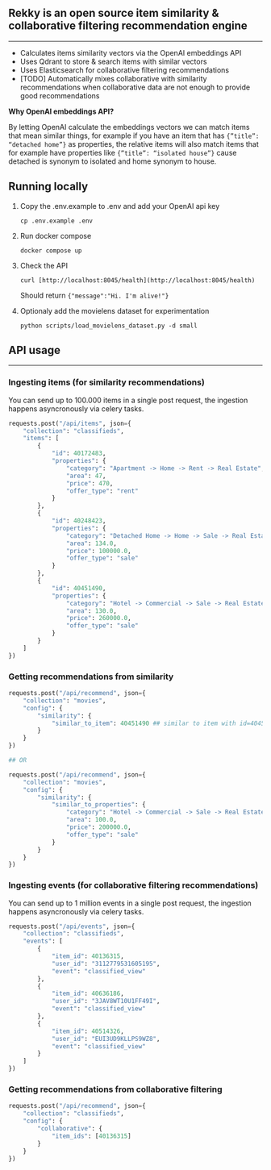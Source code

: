 ## Rekky is an open source item similarity & collaborative filtering recommendation engine

---

- Calculates items similarity vectors via the OpenAI embeddings API
- Uses Qdrant to store & search items with similar vectors
- Uses Elasticsearch for collaborative filtering recommendations
- [TODO] Automatically mixes collaborative with similarity recommendations when collaborative data are not enough to provide good recommendations

**Why OpenAI embeddings API?**

By letting OpenAI calculate the embeddings vectors we can match items that mean similar things, for example if you have an item that has `{”title”: “detached home”}` as properties, the relative items will also match items that for example have properties like `{”title”: “isolated house”}` cause detached is synonym to isolated and home synonym to house.

## Running locally

1. Copy the .env.example to .env and add your OpenAI api key
    
    `cp .env.example .env`
    
2. Run docker compose
    
    `docker compose up`
    
3. Check the API
    
    `curl [http://localhost:8045/health](http://localhost:8045/health)`
    
    Should return `{"message":"Hi. I'm alive!"}`
    
4. Optionaly add the movielens dataset for experimentation
    
    `python scripts/load_movielens_dataset.py -d small`
    

## API usage

---

### Ingesting items (for similarity recommendations)

You can send up to 100.000 items in a single post request, the ingestion happens asyncronously via celery tasks. 

```python
requests.post("/api/items", json={
    "collection": "classifieds",
    "items": [
        {
            "id": 40172483,
            "properties": {
                "category": "Apartment -> Home -> Rent -> Real Estate",
                "area": 47,
                "price": 470,
                "offer_type": "rent"
            }
        },
        {
            "id": 40248423,
            "properties": {
                "category": "Detached Home -> Home -> Sale -> Real Estate",
                "area": 134.0,
                "price": 100000.0,
                "offer_type": "sale"
            }
        },
        {
            "id": 40451490,
            "properties": {
                "category": "Hotel -> Commercial -> Sale -> Real Estate",
                "area": 130.0,
                "price": 260000.0,
                "offer_type": "sale"
            }
        }
    ]
})
```

### Getting recommendations from similarity

```python
requests.post("/api/recommend", json={
    "collection": "movies",
    "config": {
        "similarity": {
            "similar_to_item": 40451490 ## similar to item with id=40451490
        }
    }
})

## OR

requests.post("/api/recommend", json={
    "collection": "movies",
    "config": {
        "similarity": {
            "similar_to_properties": {
                "category": "Hotel -> Commercial -> Sale -> Real Estate",
                "area": 100.0,
                "price": 200000.0,
                "offer_type": "sale"
            }
        }
    }
})
```

### Ingesting events (for collaborative filtering recommendations)

You can send up to 1 million events in a single post request, the ingestion happens asyncronously via celery tasks. 

```python
requests.post("/api/events", json={
    "collection": "classifieds",
    "events": [
        {
            "item_id": 40136315,
            "user_id": "3112779531605195",
            "event": "classified_view"
        },
        {
            "item_id": 40636186,
            "user_id": "3JAV8WT10U1FF49I",
            "event": "classified_view"
        },
        {
            "item_id": 40514326,
            "user_id": "EUI3UD9KLLPS9WZ8",
            "event": "classified_view"
        }
    ]
})
```

### Getting recommendations from collaborative filtering

```python
requests.post("/api/recommend", json={
    "collection": "classifieds",
    "config": {
        "collaborative": {
            "item_ids": [40136315]
        }
    }
})
```
